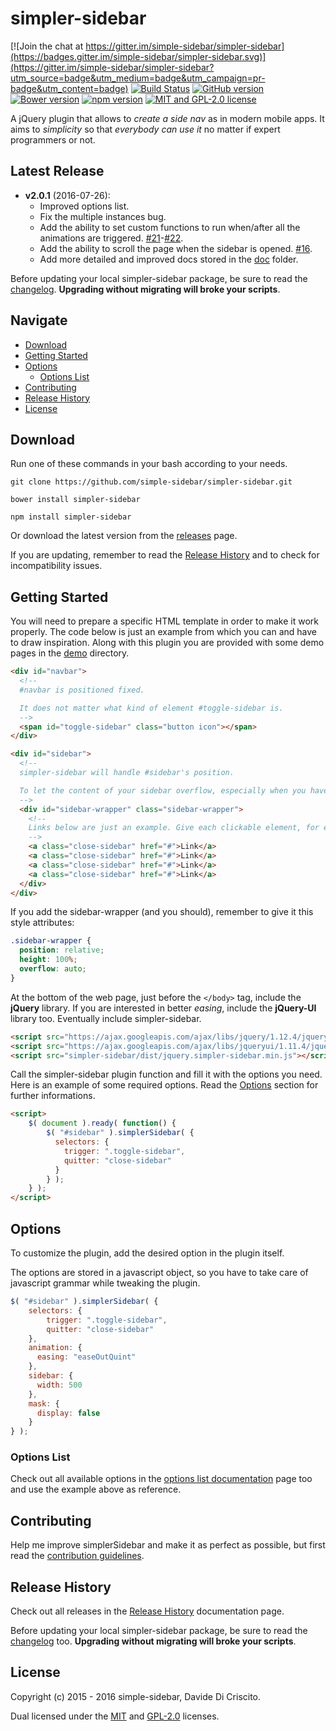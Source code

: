 simpler-sidebar
===
[![Join the chat at https://gitter.im/simple-sidebar/simpler-sidebar](https://badges.gitter.im/simple-sidebar/simpler-sidebar.svg)](https://gitter.im/simple-sidebar/simpler-sidebar?utm_source=badge&utm_medium=badge&utm_campaign=pr-badge&utm_content=badge)
[![Build Status](https://travis-ci.org/simple-sidebar/simpler-sidebar.svg?branch=master)](https://travis-ci.org/simple-sidebar/simpler-sidebar)
[![GitHub version](https://badge.fury.io/gh/simple-sidebar%2Fsimpler-sidebar.svg)](https://badge.fury.io/gh/simple-sidebar%2Fsimpler-sidebar)
[![Bower version](https://badge.fury.io/bo/simpler-sidebar.svg)](https://badge.fury.io/bo/simpler-sidebar)
[![npm version](https://badge.fury.io/js/simpler-sidebar.svg)](https://badge.fury.io/js/simpler-sidebar)
[![MIT and GPL-2.0 license](https://img.shields.io/badge/license-MIT%20and%20GPL--2.0-blue.svg)](#license)


A jQuery plugin that allows to *create a side nav* as in modern mobile apps. It aims to *simplicity* so that *everybody can use it* no matter if expert programmers or not.

## Latest Release
* **v2.0.1** (2016-07-26):
  * Improved options list.
  * Fix the multiple instances bug.
  * Add the ability to set custom functions to run when/after all the animations are triggered. [#21](https://github.com/simple-sidebar/simpler-sidebar/issues/21)-[#22](https://github.com/simple-sidebar/simpler-sidebar/pull/22).
  * Add the ability to scroll the page when the sidebar is opened. [#16](https://github.com/simple-sidebar/simpler-sidebar/issues/16).
  * Add more detailed and improved docs stored in the [doc](https://github.com/simple-sidebar/simpler-sidebar/tree/master/doc) folder.

Before updating your local simpler-sidebar package, be sure to read the [changelog](https://github.com/simple-sidebar/simpler-sidebar/blob/master/doc/changelogs). **Upgrading without migrating will broke your scripts**.

## Navigate
- [Download](#download)
- [Getting Started](#getting-started)
- [Options](#options)
  - [Options List](#options-list)
- [Contributing](#contributing)
- [Release History](#release-history)
- [License](#license)

## Download
Run one of these commands in your bash according to your needs.

`git clone https://github.com/simple-sidebar/simpler-sidebar.git`

`bower install simpler-sidebar`

`npm install simpler-sidebar`

Or download the latest version from the [releases](https://github.com/simple-sidebar/simpler-sidebar/releases) page.

If you are updating, remember to read the [Release History](#release-history) and to check for incompatibility issues.

## Getting Started
You will need to prepare a specific HTML template in order to make it work properly. The code below is just an example from which you can and have to draw inspiration. Along with this plugin you are provided with some demo pages in the [demo](https://github.com/simple-sidebar/simpler-sidebar/tree/master/demo) directory.

```html
<div id="navbar">
  <!--
  #navbar is positioned fixed.

  It does not matter what kind of element #toggle-sidebar is.
  -->
  <span id="toggle-sidebar" class="button icon"></span>
</div>

<div id="sidebar">
  <!--
  simpler-sidebar will handle #sidebar's position.

  To let the content of your sidebar overflow, especially when you have a lot of content in it, you have to add a "wrapper" that wraps all content.
  -->
  <div id="sidebar-wrapper" class="sidebar-wrapper">
    <!--
    Links below are just an example. Give each clickable element, for example links, a class to trigger the closing animation.
    -->
    <a class="close-sidebar" href="#">Link</a>
    <a class="close-sidebar" href="#">Link</a>
    <a class="close-sidebar" href="#">Link</a>
    <a class="close-sidebar" href="#">Link</a>
  </div>
</div>
```

If you add the sidebar-wrapper (and you should), remember to give it this style attributes:

```css
.sidebar-wrapper {
  position: relative;
  height: 100%;
  overflow: auto;
}
```

At the bottom of the web page, just before the `</body>` tag, include the **jQuery** library. If you are interested in better *easing*, include the **jQuery-UI** library too. Eventually include simpler-sidebar.

```html
<script src="https://ajax.googleapis.com/ajax/libs/jquery/1.12.4/jquery.min.js"></script>
<script src="https://ajax.googleapis.com/ajax/libs/jqueryui/1.11.4/jquery-ui.min.js"></script>
<script src="simpler-sidebar/dist/jquery.simpler-sidebar.min.js"></script>
```

Call the simpler-sidebar plugin function and fill it with the options you need. Here is an example of some required options. Read the [Options](#options) section for further informations.

```html
<script>
    $( document ).ready( function() {
        $( "#sidebar" ).simplerSidebar( {
          selectors: {
            trigger: ".toggle-sidebar",
            quitter: "close-sidebar"
          }
        } );
    } );
</script>
```

## Options
To customize the plugin, add the desired option in the plugin itself.

The options are stored in a javascript object, so you have to take care of javascript grammar while tweaking the plugin.

```javascript
$( "#sidebar" ).simplerSidebar( {
    selectors: {
        trigger: ".toggle-sidebar",
        quitter: "close-sidebar"
    },
    animation: {
      easing: "easeOutQuint"
    },
    sidebar: {
      width: 500
    },
    mask: {
      display: false
    }
} );
```

### Options List
Check out all available options in the [options list documentation](https://github.com/simple-sidebar/simpler-sidebar/blob/master/doc/OPTIONS.md) page too and use the example above as reference.

## Contributing
Help me improve simplerSidebar and make it as perfect as possible, but first read the [contribution guidelines](https://github.com/simple-sidebar/simpler-sidebar/blob/master/doc/CONTRIBUTING.md).

## Release History
Check out all releases in the [Release History](https://github.com/simple-sidebar/simpler-sidebar/blob/master/doc/RELEASES.md) documentation page.

Before updating your local simpler-sidebar package, be sure to read the [changelog](https://github.com/simple-sidebar/simpler-sidebar/blob/master/doc/changelogs) too. **Upgrading without migrating will broke your scripts**.

## License
Copyright (c) 2015 - 2016 simple-sidebar, Davide Di Criscito.

Dual licensed under the [MIT](LICENSE-MIT) and [GPL-2.0](LICENSE-GPL) licenses.
